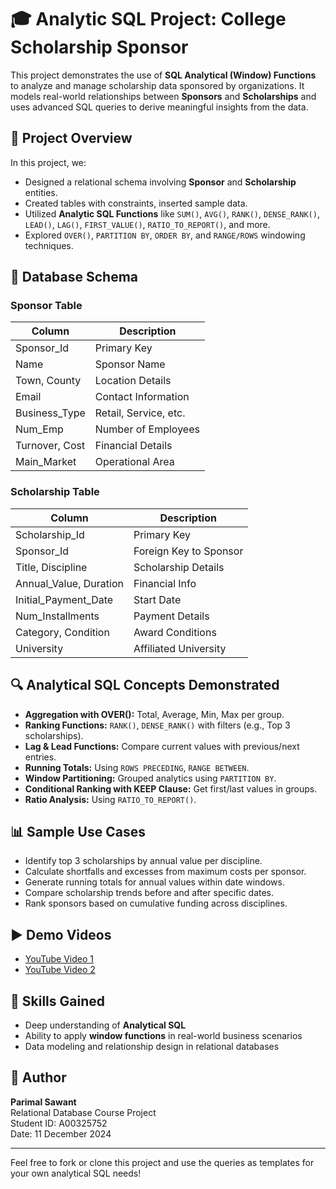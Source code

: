 # 🎓 Analytic SQL Project: College Scholarship Sponsor

This project demonstrates the use of **SQL Analytical (Window) Functions** to analyze and manage scholarship data sponsored by organizations. It models real-world relationships between **Sponsors** and **Scholarships** and uses advanced SQL queries to derive meaningful insights from the data.

## 📁 Project Overview

In this project, we:
- Designed a relational schema involving **Sponsor** and **Scholarship** entities.
- Created tables with constraints, inserted sample data.
- Utilized **Analytic SQL Functions** like `SUM()`, `AVG()`, `RANK()`, `DENSE_RANK()`, `LEAD()`, `LAG()`, `FIRST_VALUE()`, `RATIO_TO_REPORT()`, and more.
- Explored `OVER()`, `PARTITION BY`, `ORDER BY`, and `RANGE/ROWS` windowing techniques.

## 🧱 Database Schema

### Sponsor Table
| Column         | Description              |
|----------------|--------------------------|
| Sponsor_Id     | Primary Key              |
| Name           | Sponsor Name             |
| Town, County   | Location Details         |
| Email          | Contact Information      |
| Business_Type  | Retail, Service, etc.    |
| Num_Emp        | Number of Employees      |
| Turnover, Cost | Financial Details        |
| Main_Market    | Operational Area         |

### Scholarship Table
| Column                | Description                   |
|-----------------------|-------------------------------|
| Scholarship_Id        | Primary Key                   |
| Sponsor_Id            | Foreign Key to Sponsor        |
| Title, Discipline     | Scholarship Details           |
| Annual_Value, Duration| Financial Info                |
| Initial_Payment_Date  | Start Date                    |
| Num_Installments      | Payment Details               |
| Category, Condition   | Award Conditions              |
| University            | Affiliated University         |

## 🔍 Analytical SQL Concepts Demonstrated

- **Aggregation with OVER():** Total, Average, Min, Max per group.
- **Ranking Functions:** `RANK()`, `DENSE_RANK()` with filters (e.g., Top 3 scholarships).
- **Lag & Lead Functions:** Compare current values with previous/next entries.
- **Running Totals:** Using `ROWS PRECEDING`, `RANGE BETWEEN`.
- **Window Partitioning:** Grouped analytics using `PARTITION BY`.
- **Conditional Ranking with KEEP Clause:** Get first/last values in groups.
- **Ratio Analysis:** Using `RATIO_TO_REPORT()`.

## 📊 Sample Use Cases

- Identify top 3 scholarships by annual value per discipline.
- Calculate shortfalls and excesses from maximum costs per sponsor.
- Generate running totals for annual values within date windows.
- Compare scholarship trends before and after specific dates.
- Rank sponsors based on cumulative funding across disciplines.

## ▶️ Demo Videos

- [YouTube Video 1](https://youtu.be/KhL8P3OeZNI)
- [YouTube Video 2](https://youtu.be/SaYABtn7b0g)

## 🧠 Skills Gained

- Deep understanding of **Analytical SQL**
- Ability to apply **window functions** in real-world business scenarios
- Data modeling and relationship design in relational databases

## 📌 Author

**Parimal Sawant**  
Relational Database Course Project  
Student ID: A00325752  
Date: 11 December 2024

---

Feel free to fork or clone this project and use the queries as templates for your own analytical SQL needs!
